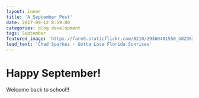 ```yaml
---
layout: inner
title: 'A September Post'
date: 2017-09-12 8:59:00
categories: blog development
tags: September
featured_image: 'https://farm9.staticflickr.com/8210/29360401550_b82363570f_k_d.jpg'
lead_text: 'Chad Sparkes - Gotta Love Florida Sunrises'
---
```


Happy September!
========

Welcome back to school!!
